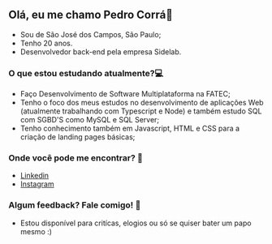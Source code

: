 ## Olá, eu me chamo Pedro Corrá👋

- Sou de São José dos Campos, São Paulo;
- Tenho 20 anos.
- Desenvolvedor back-end pela empresa Sidelab.

### O que estou estudando atualmente?:computer:
- Faço Desenvolvimento de Software Multiplataforma na FATEC;
- Tenho o foco dos meus estudos no desenvolvimento de aplicações Web (atualmente trabalhando com Typescript e Node) e também estudo SQL com SGBD'S como MySQL e SQL Server;
- Tenho conhecimento também em Javascript, HTML e CSS para a criação de landing pages básicas;

### Onde você pode me encontrar? :floppy_disk:
- [Linkedin](https://www.linkedin.com/in/pedro-c-95b57212a/)
- [Instagram](https://www.instagram.com/corrazito/)

### Algum feedback? Fale comigo! :speech_balloon:
- Estou disponível para critícas, elogios ou só se quiser bater um papo mesmo :)




